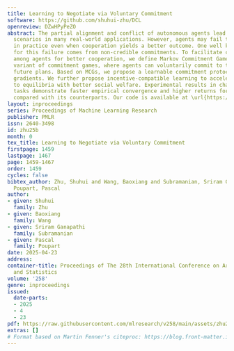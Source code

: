 ```yaml
---
title: Learning to Negotiate via Voluntary Commitment
software: https://github.com/shuhui-zhu/DCL
openreview: DZwHPyPeZO
abstract: The partial alignment and conflict of autonomous agents lead to mixed-motive
  scenarios in many real-world applications. However, agents may fail to cooperate
  in practice even when cooperation yields a better outcome. One well known reason
  for this failure comes from non-credible commitments. To facilitate commitments
  among agents for better cooperation, we define Markov Commitment Games (MCGs), a
  variant of commitment games, where agents can voluntarily commit to their proposed
  future plans. Based on MCGs, we propose a learnable commitment protocol via policy
  gradients. We further propose incentive-compatible learning to accelerate convergence
  to equilibria with better social welfare. Experimental results in challenging mixed-motive
  tasks demonstrate faster empirical convergence and higher returns for our method
  compared with its counterparts. Our code is available at \url{https://github.com/shuhui-zhu/DCL.}
layout: inproceedings
series: Proceedings of Machine Learning Research
publisher: PMLR
issn: 2640-3498
id: zhu25b
month: 0
tex_title: Learning to Negotiate via Voluntary Commitment
firstpage: 1459
lastpage: 1467
page: 1459-1467
order: 1459
cycles: false
bibtex_author: Zhu, Shuhui and Wang, Baoxiang and Subramanian, Sriram Ganapathi and
  Poupart, Pascal
author:
- given: Shuhui
  family: Zhu
- given: Baoxiang
  family: Wang
- given: Sriram Ganapathi
  family: Subramanian
- given: Pascal
  family: Poupart
date: 2025-04-23
address:
container-title: Proceedings of The 28th International Conference on Artificial Intelligence
  and Statistics
volume: '258'
genre: inproceedings
issued:
  date-parts:
  - 2025
  - 4
  - 23
pdf: https://raw.githubusercontent.com/mlresearch/v258/main/assets/zhu25b/zhu25b.pdf
extras: []
# Format based on Martin Fenner's citeproc: https://blog.front-matter.io/posts/citeproc-yaml-for-bibliographies/
---
```

